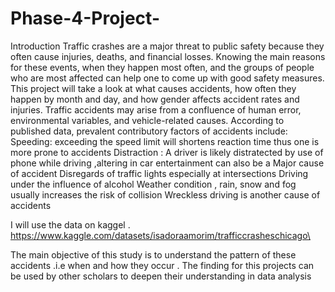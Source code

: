 # Phase-4-Project-
Introduction
Traffic crashes are a major threat to public safety because they often cause injuries,
deaths, and financial losses.
 Knowing the main reasons for these events, when they happen most often, 
and the groups of people who are most affected can help one to come up with good safety measures. 
This project will take a  look at what causes accidents, how often they happen by month and day, and 
how gender affects accident rates and injuries.
Traffic accidents may arise from a confluence of human error, environmental variables, 
and vehicle-related causes. According to published data, prevalent contributory factors of accidents include:
 Speeding: exceeding the speed limit will  shortens reaction time thus one is more prone to accidents 
Distraction : A driver is likely distratected by use of phone while driving ,altering in car entertainment  can also be a 
Major cause of accident 
Disregards of traffic lights especially at intersections 
Driving under the influence of alcohol
Weather condition ,  rain, snow and fog usually increases the risk of collision 
Wreckless  driving is another cause of accidents 

 I will use the data on kaggel  . https://www.kaggle.com/datasets/isadoraamorim/trafficcrasheschicago\

 The main objective of this study is to understand the pattern of these accidents .i.e when  and how they occur .
The finding for this projects can be used by other scholars  to deepen their understanding in data analysis




